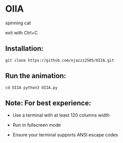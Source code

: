# OIIA
spinning cat


exit with Ctrl+C



## Installation:

    git clone https://github.com/ojazzz2505/OIIA.git

## Run the animation:

    cd OIIA python3 OIIA.py


## Note: For best experience:

- Use a terminal with at least 120 columns width

- Run in fullscreen mode

- Ensure your terminal supports ANSI escape codes
